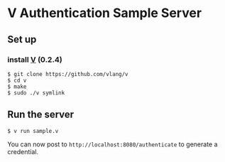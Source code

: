 # V Authentication Sample Server

## Set up

### install [V](https://vlang.io/) (0.2.4)

```
$ git clone https://github.com/vlang/v
$ cd v
$ make
$ sudo ./v symlink
```

## Run the server

```commandline
$ v run sample.v
```

You can now post to `http://localhost:8080/authenticate` to generate a credential.
